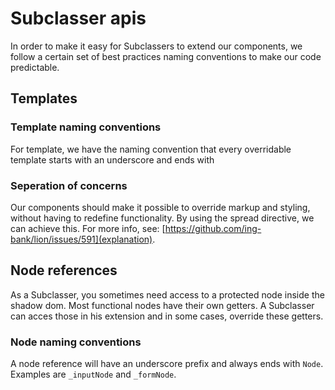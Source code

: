 # Subclasser apis

In order to make it easy for Subclassers to extend our components, we follow a certain set
of best practices naming conventions to make our code predictable.

## Templates

### Template naming conventions

For template, we have the naming convention that every overridable template starts with an
underscore and ends with

### Seperation of concerns

Our components should make it possible to override markup and styling, without having to redefine
functionality.
By using the spread directive, we can achieve this. For more info, see:
[https://github.com/ing-bank/lion/issues/591](explanation).

## Node references

As a Subclasser, you sometimes need access to a protected node inside the shadow dom.
Most functional nodes have their own getters. A Subclasser can acces those in his extension and
in some cases, override these getters.

### Node naming conventions

A node reference will have an underscore prefix and always ends with `Node`.
Examples are `_inputNode` and `_formNode`.
